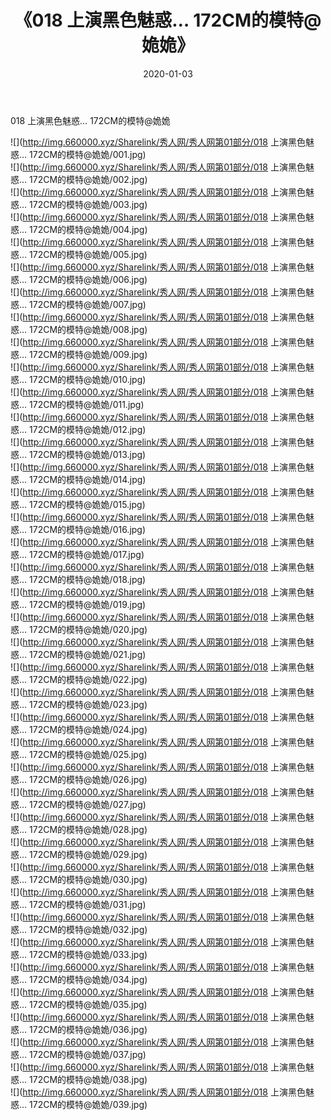 ﻿---
layout: post
title:  《018 上演黑色魅惑… 172CM的模特@姽姽》
date:   2020-01-03
img: http://img.660000.xyz/Sharelink/秀人网/秀人网第01部分/018 上演黑色魅惑… 172CM的模特@姽姽/000.jpg
categories: [美女, 清纯, 唯美]
---

018 上演黑色魅惑… 172CM的模特@姽姽

  ![](http://img.660000.xyz/Sharelink/秀人网/秀人网第01部分/018 上演黑色魅惑… 172CM的模特@姽姽/001.jpg) <br> ![](http://img.660000.xyz/Sharelink/秀人网/秀人网第01部分/018 上演黑色魅惑… 172CM的模特@姽姽/002.jpg) <br> ![](http://img.660000.xyz/Sharelink/秀人网/秀人网第01部分/018 上演黑色魅惑… 172CM的模特@姽姽/003.jpg) <br> ![](http://img.660000.xyz/Sharelink/秀人网/秀人网第01部分/018 上演黑色魅惑… 172CM的模特@姽姽/004.jpg) <br> ![](http://img.660000.xyz/Sharelink/秀人网/秀人网第01部分/018 上演黑色魅惑… 172CM的模特@姽姽/005.jpg) <br> ![](http://img.660000.xyz/Sharelink/秀人网/秀人网第01部分/018 上演黑色魅惑… 172CM的模特@姽姽/006.jpg) <br> ![](http://img.660000.xyz/Sharelink/秀人网/秀人网第01部分/018 上演黑色魅惑… 172CM的模特@姽姽/007.jpg) <br> ![](http://img.660000.xyz/Sharelink/秀人网/秀人网第01部分/018 上演黑色魅惑… 172CM的模特@姽姽/008.jpg) <br> ![](http://img.660000.xyz/Sharelink/秀人网/秀人网第01部分/018 上演黑色魅惑… 172CM的模特@姽姽/009.jpg) <br> ![](http://img.660000.xyz/Sharelink/秀人网/秀人网第01部分/018 上演黑色魅惑… 172CM的模特@姽姽/010.jpg) <br> ![](http://img.660000.xyz/Sharelink/秀人网/秀人网第01部分/018 上演黑色魅惑… 172CM的模特@姽姽/011.jpg) <br> ![](http://img.660000.xyz/Sharelink/秀人网/秀人网第01部分/018 上演黑色魅惑… 172CM的模特@姽姽/012.jpg) <br> ![](http://img.660000.xyz/Sharelink/秀人网/秀人网第01部分/018 上演黑色魅惑… 172CM的模特@姽姽/013.jpg) <br> ![](http://img.660000.xyz/Sharelink/秀人网/秀人网第01部分/018 上演黑色魅惑… 172CM的模特@姽姽/014.jpg) <br> ![](http://img.660000.xyz/Sharelink/秀人网/秀人网第01部分/018 上演黑色魅惑… 172CM的模特@姽姽/015.jpg) <br> ![](http://img.660000.xyz/Sharelink/秀人网/秀人网第01部分/018 上演黑色魅惑… 172CM的模特@姽姽/016.jpg) <br> ![](http://img.660000.xyz/Sharelink/秀人网/秀人网第01部分/018 上演黑色魅惑… 172CM的模特@姽姽/017.jpg) <br> ![](http://img.660000.xyz/Sharelink/秀人网/秀人网第01部分/018 上演黑色魅惑… 172CM的模特@姽姽/018.jpg) <br> ![](http://img.660000.xyz/Sharelink/秀人网/秀人网第01部分/018 上演黑色魅惑… 172CM的模特@姽姽/019.jpg) <br> ![](http://img.660000.xyz/Sharelink/秀人网/秀人网第01部分/018 上演黑色魅惑… 172CM的模特@姽姽/020.jpg) <br> ![](http://img.660000.xyz/Sharelink/秀人网/秀人网第01部分/018 上演黑色魅惑… 172CM的模特@姽姽/021.jpg) <br> ![](http://img.660000.xyz/Sharelink/秀人网/秀人网第01部分/018 上演黑色魅惑… 172CM的模特@姽姽/022.jpg) <br> ![](http://img.660000.xyz/Sharelink/秀人网/秀人网第01部分/018 上演黑色魅惑… 172CM的模特@姽姽/023.jpg) <br> ![](http://img.660000.xyz/Sharelink/秀人网/秀人网第01部分/018 上演黑色魅惑… 172CM的模特@姽姽/024.jpg) <br> ![](http://img.660000.xyz/Sharelink/秀人网/秀人网第01部分/018 上演黑色魅惑… 172CM的模特@姽姽/025.jpg) <br> ![](http://img.660000.xyz/Sharelink/秀人网/秀人网第01部分/018 上演黑色魅惑… 172CM的模特@姽姽/026.jpg) <br> ![](http://img.660000.xyz/Sharelink/秀人网/秀人网第01部分/018 上演黑色魅惑… 172CM的模特@姽姽/027.jpg) <br> ![](http://img.660000.xyz/Sharelink/秀人网/秀人网第01部分/018 上演黑色魅惑… 172CM的模特@姽姽/028.jpg) <br> ![](http://img.660000.xyz/Sharelink/秀人网/秀人网第01部分/018 上演黑色魅惑… 172CM的模特@姽姽/029.jpg) <br> ![](http://img.660000.xyz/Sharelink/秀人网/秀人网第01部分/018 上演黑色魅惑… 172CM的模特@姽姽/030.jpg) <br> ![](http://img.660000.xyz/Sharelink/秀人网/秀人网第01部分/018 上演黑色魅惑… 172CM的模特@姽姽/031.jpg) <br> ![](http://img.660000.xyz/Sharelink/秀人网/秀人网第01部分/018 上演黑色魅惑… 172CM的模特@姽姽/032.jpg) <br> ![](http://img.660000.xyz/Sharelink/秀人网/秀人网第01部分/018 上演黑色魅惑… 172CM的模特@姽姽/033.jpg) <br> ![](http://img.660000.xyz/Sharelink/秀人网/秀人网第01部分/018 上演黑色魅惑… 172CM的模特@姽姽/034.jpg) <br> ![](http://img.660000.xyz/Sharelink/秀人网/秀人网第01部分/018 上演黑色魅惑… 172CM的模特@姽姽/035.jpg) <br> ![](http://img.660000.xyz/Sharelink/秀人网/秀人网第01部分/018 上演黑色魅惑… 172CM的模特@姽姽/036.jpg) <br> ![](http://img.660000.xyz/Sharelink/秀人网/秀人网第01部分/018 上演黑色魅惑… 172CM的模特@姽姽/037.jpg) <br> ![](http://img.660000.xyz/Sharelink/秀人网/秀人网第01部分/018 上演黑色魅惑… 172CM的模特@姽姽/038.jpg) <br> ![](http://img.660000.xyz/Sharelink/秀人网/秀人网第01部分/018 上演黑色魅惑… 172CM的模特@姽姽/039.jpg) <br>
